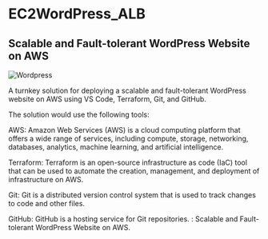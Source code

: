 # EC2WordPress_ALB

## Scalable and Fault-tolerant WordPress Website on AWS

![Wordpress](../picture/CapstoneProject.jpg)

A turnkey solution for deploying a scalable and fault-tolerant WordPress website on AWS using VS Code, Terraform, Git, and GitHub.

The solution would use the following tools:

AWS: Amazon Web Services (AWS) is a cloud computing platform that offers a wide range of services, including compute, storage, networking, databases, analytics, machine learning, and artificial intelligence.

Terraform: Terraform is an open-source infrastructure as code (IaC) tool that can be used to automate the creation, management, and deployment of infrastructure on AWS.

Git: Git is a distributed version control system that is used to track changes to code and other files.

GitHub: GitHub is a hosting service for Git repositories. : Scalable and Fault-tolerant WordPress Website on AWS.

